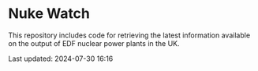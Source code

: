 # Nuke Watch

This repository includes code for retrieving the latest information available on the output of EDF nuclear power plants in the UK.

Last updated: 2024-07-30 16:16